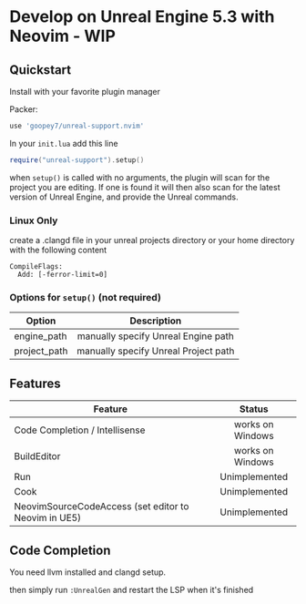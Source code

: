 # Develop on Unreal Engine 5.3 with Neovim - WIP

## Quickstart
Install with your favorite plugin manager

Packer:
```lua
use 'goopey7/unreal-support.nvim'
```

In your `init.lua` add this line
```lua
require("unreal-support").setup()
```
when `setup()` is called with no arguments, the plugin will scan for the project you are editing. If one is found it will then also scan for the latest version of Unreal Engine, and provide the Unreal commands.

### Linux Only
create a .clangd file in your unreal projects directory or your home directory with the following content
```
CompileFlags:
  Add: [-ferror-limit=0]
```

### Options for `setup()` (not required)
| Option   |      Description      |
|----------|:-------------:|
| engine_path | manually specify Unreal Engine path |
| project_path | manually specify Unreal Project path |

## Features
| Feature   |      Status      |
|----------|:-------------:|
| Code Completion / Intellisense | works on Windows |
| BuildEditor | works on Windows |
| Run | Unimplemented |
| Cook | Unimplemented |
| NeovimSourceCodeAccess (set editor to Neovim in UE5) | Unimplemented |

## Code Completion
You need llvm installed and clangd setup.

then simply run `:UnrealGen` and restart the LSP when it's finished
